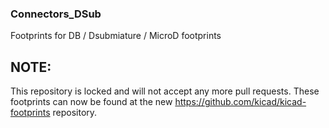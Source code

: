 ### Connectors_DSub

Footprints for DB / Dsubmiature / MicroD footprints

## NOTE:

This repository is locked and will not accept any more pull requests. These footprints can now be found at the new https://github.com/kicad/kicad-footprints repository.
